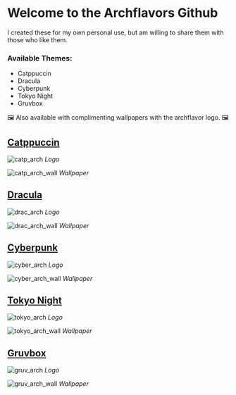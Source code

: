 # Welcome to the Archflavors Github

I created these for my own personal use, but am willing to share them with those who like them.

### Available Themes:

- Catppuccin
- Dracula
- Cyberpunk
- Tokyo Night
- Gruvbox

:framed_picture: Also available with complimenting wallpapers with the archflavor logo. :framed_picture:

## <ins>Catppuccin</ins>

![catp_arch](https://github.com/user-attachments/assets/e9aefd9d-d154-4eb2-95dd-5cca50fb9222)
_Logo_


![catp_arch_wall](https://github.com/user-attachments/assets/742afa9d-ad41-4ed0-be56-7eb91a3b13b4)
_Wallpaper_


## <ins>Dracula</ins>

![drac_arch](https://github.com/user-attachments/assets/1648fa0f-ae4b-4f44-b6ab-38fdf3a8efe2)
_Logo_


![drac_arch_wall](https://github.com/user-attachments/assets/0bec11cf-7e90-490b-988d-20db98de7933)
_Wallpaper_


## <ins>Cyberpunk</ins>

![cyber_arch](https://github.com/user-attachments/assets/39e67abd-0ad2-406f-bcb1-38c800f754ff)
_Logo_

![cyber_arch_wall](https://github.com/user-attachments/assets/fef39f09-1206-454e-a385-a5eb683df840)
_Wallpaper_


## <ins>Tokyo Night</ins>

![tokyo_arch](https://github.com/user-attachments/assets/0f0f8486-f7f7-4a82-87b6-5d6302014461)
_Logo_

![tokyo_arch_wall](https://github.com/user-attachments/assets/a6520eef-f041-4804-9d27-6c63df828304)
_Wallpaper_


## <ins>Gruvbox</ins>

![gruv_arch](https://github.com/user-attachments/assets/c59bc41f-bc26-439c-945b-a162eb8396e5)
_Logo_

![gruv_arch_wall](https://github.com/user-attachments/assets/d0c0510e-b506-4b49-b3f1-1a64b340499a)
_Wallpaper_
